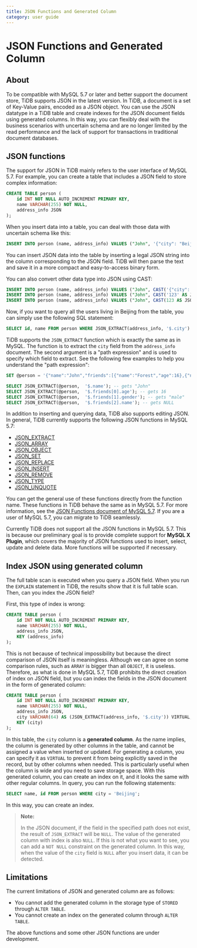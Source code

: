 ```yaml
---
title: JSON Functions and Generated Column
category: user guide
---
```


# JSON Functions and Generated Column

## About

To be compatible with MySQL 5.7 or later and better support the document store, TiDB supports JSON in the latest version. In TiDB, a document is a set of Key-Value pairs, encoded as a JSON object. You can use the JSON datatype in a TiDB table and create indexes for the JSON document fields using generated columns. In this way, you can flexibly deal with the business scenarios with uncertain schema and are no longer limited by the read performance and the lack of support for transactions in traditional document databases.

## JSON functions

The support for JSON in TiDB mainly refers to the user interface of MySQL 5.7. For example, you can create a table that includes a JSON field to store complex information:

```sql
CREATE TABLE person (
    id INT NOT NULL AUTO_INCREMENT PRIMARY KEY,
    name VARCHAR(255) NOT NULL,
    address_info JSON
);
```

When you insert data into a table, you can deal with those data with uncertain schema like this:

```sql
INSERT INTO person (name, address_info) VALUES ("John", '{"city": "Beijing"}');
```

You can insert JSON data into the table by inserting a legal JSON string into the column corresponding to the JSON field. TiDB will then parse the text and save it in a more compact and easy-to-access binary form.

You can also convert other data type into JSON using CAST:

```sql
INSERT INTO person (name, address_info) VALUES ("John", CAST('{"city": "Beijing"}' AS JSON));
INSERT INTO person (name, address_info) VALUES ("John", CAST('123' AS JSON));
INSERT INTO person (name, address_info) VALUES ("John", CAST(123 AS JSON));
```

Now, if you want to query all the users living in Beijing from the table, you can simply use the following SQL statement:

```sql
SELECT id, name FROM person WHERE JSON_EXTRACT(address_info, '$.city') = 'Beijing';
```

TiDB supports the `JSON_EXTRACT` function which is exactly the same as in MySQL. The function is to extract the `city` field from the `address_info` document. The second argument is a "path expression" and is used to specify which field to extract. See the following few examples to help you understand the "path expression":

```sql
SET @person = '{"name":"John","friends":[{"name":"Forest","age":16},{"name":"Zhang San","gender":"male"}]}';

SELECT JSON_EXTRACT(@person,  '$.name'); -- gets "John"
SELECT JSON_EXTRACT(@person,  '$.friends[0].age'); -- gets 16
SELECT JSON_EXTRACT(@person,  '$.friends[1].gender'); -- gets "male"
SELECT JSON_EXTRACT(@person,  '$.friends[2].name'); -- gets NULL
``` 

In addition to inserting and querying data, TiDB also supports editing JSON. In general, TiDB currently supports the following JSON functions in MySQL 5.7:

- [JSON_EXTRACT](https://dev.mysql.com/doc/refman/5.7/en/json-search-functions.html#function_json-extract)
- [JSON_ARRAY](https://dev.mysql.com/doc/refman/5.7/en/json-creation-functions.html#function_json-array)
- [JSON_OBJECT](https://dev.mysql.com/doc/refman/5.7/en/json-creation-functions.html#function_json-object)
- [JSON_SET](https://dev.mysql.com/doc/refman/5.7/en/json-modification-functions.html#function_json-set)
- [JSON_REPLACE](https://dev.mysql.com/doc/refman/5.7/en/json-modification-functions.html#function_json-replace)
- [JSON_INSERT](https://dev.mysql.com/doc/refman/5.7/en/json-modification-functions.html#function_json-insert)
- [JSON_REMOVE](https://dev.mysql.com/doc/refman/5.7/en/json-modification-functions.html#function_json-remove)
- [JSON_TYPE](https://dev.mysql.com/doc/refman/5.7/en/json-attribute-functions.html#function_json-type)
- [JSON_UNQUOTE](https://dev.mysql.com/doc/refman/5.7/en/json-modification-functions.html#function_json-unquote)

You can get the general use of these functions directly from the function name. These functions in TiDB behave the same as in MySQL 5.7. For more information, see the [JSON Functions document of MySQL 5.7](https://dev.mysql.com/doc/refman/5.7/en/json-functions.html). If you are a user of MySQL 5.7, you can migrate to TiDB seamlessly.

Currently TiDB does not support all the JSON functions in MySQL 5.7. This is because our preliminary goal is to provide complete support for **MySQL X Plugin**, which covers the majority of JSON functions used to insert, select, update and delete data. More functions will be supported if necessary.

## Index JSON using generated column

The full table scan is executed when you query a JSON field. When you run the `EXPLAIN` statement in TiDB, the results show that it is full table scan. Then, can you index the JSON field?

First, this type of index is wrong:

```sql
CREATE TABLE person (
    id INT NOT NULL AUTO_INCREMENT PRIMARY KEY,
    name VARCHAR(255) NOT NULL,
    address_info JSON,
    KEY (address_info)
);
```

This is not because of technical impossibility but because the direct comparison of JSON itself is meaningless. Although we can agree on some comparison rules, such as `ARRAY` is bigger than all `OBJECT`, it is useless. Therefore, as what is done in MySQL 5.7, TiDB prohibits the direct creation of index on JSON field, but you can index the fields in the JSON document in the form of generated column:

```sql
CREATE TABLE person (
    id INT NOT NULL AUTO_INCREMENT PRIMARY KEY,
    name VARCHAR(255) NOT NULL,
    address_info JSON,
    city VARCHAR(64) AS (JSON_EXTRACT(address_info, '$.city')) VIRTUAL,
    KEY (city)
);
```

In this table, the `city` column is a **generated column**. As the name implies, the column is generated by other columns in the table, and cannot be assigned a value when inserted or updated. For generating a column, you can specify it as `VIRTUAL` to prevent it from being explicitly saved in the record, but by other columns when needed. This is particularly useful when the column is wide and you need to save storage space. With this generated column, you can create an index on it, and it looks the same with other regular columns. In query, you can run the following statements:  

```sql
SELECT name, id FROM person WHERE city = 'Beijing';
```

In this way, you can create an index. 

> **Note:**
>
> In the JSON document, if the field in the specified path does not exist, the result of `JSON_EXTRACT` will be `NULL`. The value of the generated column with index is also `NULL`. If this is not what you want to see, you can add a `NOT NULL` constraint on the generated column. In this way, when the value of the `city` field is `NULL` after you insert data, it can be detected.

## Limitations

The current limitations of JSON and generated column are as follows:

- You cannot add the generated column in the storage type of `STORED` through `ALTER TABLE`.
- You cannot create an index on the generated column through `ALTER TABLE`. 

The above functions and some other JSON functions are under development.
